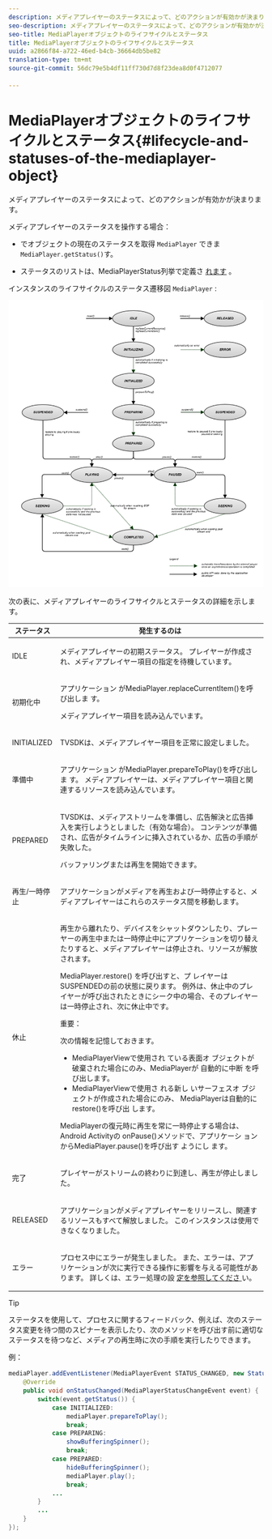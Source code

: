 ```yaml
---
description: メディアプレイヤーのステータスによって、どのアクションが有効かが決まります。
seo-description: メディアプレイヤーのステータスによって、どのアクションが有効かが決まります。
seo-title: MediaPlayerオブジェクトのライフサイクルとステータス
title: MediaPlayerオブジェクトのライフサイクルとステータス
uuid: a2866f84-a722-46ed-b4cb-36664db5be82
translation-type: tm+mt
source-git-commit: 56dc79e5b4df11ff730d7d8f23dea8d0f4712077

---
```



# MediaPlayerオブジェクトのライフサイクルとステータス{#lifecycle-and-statuses-of-the-mediaplayer-object}

メディアプレイヤーのステータスによって、どのアクションが有効かが決まります。

メディアプレイヤーのステータスを操作する場合：

* でオブジェクトの現在のステータスを取得 `MediaPlayer` できま `MediaPlayer.getStatus()`す。

* ステータスのリストは、MediaPlayerStatus列挙で定義さ [れます](https://help.adobe.com/en_US/primetime/api/psdk/javadoc_2.5/com/adobe/mediacore/MediaPlayerStatus.html) 。

インスタンスのライフサイクルのステータス遷移図 `MediaPlayer` :

<!--<a id="fig_A6425F24C7734DC681D992859D2A6743"></a>-->

![](assets/media_player_statuses.png)

次の表に、メディアプレイヤーのライフサイクルとステータスの詳細を示します。

<table id="table_82757A0043EB4AACA474E6B30326A6B7"> 
 <thead> 
  <tr> 
   <th colname="col1" class="entry"> ステータス </th> 
   <th colname="col2" class="entry"> 発生するのは </th> 
  </tr> 
 </thead>
 <tbody> 
  <tr> 
   <td colname="col1"> IDLE </td> 
   <td colname="col2"> <p>メディアプレイヤーの初期ステータス。 プレイヤーが作成され、メディアプレイヤー項目の指定を待機しています。 </p> </td> 
  </tr> 
  <tr> 
   <td colname="col1"> 初期化中 </td> 
   <td colname="col2"> <p>アプリケーション <span class="codeph"> がMediaPlayer.replaceCurrentItem()を呼び出しま </span>す。 </p> <p>メディアプレイヤー項目を読み込んでいます。 </p> </td> 
  </tr> 
  <tr> 
   <td colname="col1"> INITIALIZED </td> 
   <td colname="col2"> <p>TVSDKは、メディアプレイヤー項目を正常に設定しました。 </p> </td> 
  </tr> 
  <tr> 
   <td colname="col1"> 準備中 </td> 
   <td colname="col2"> <p>アプリケーション <span class="codeph"> がMediaPlayer.prepareToPlay()を呼び出しま </span>す。 メディアプレイヤーは、メディアプレイヤー項目と関連するリソースを読み込んでいます。 </p> </td> 
  </tr> 
  <tr> 
   <td colname="col1"> PREPARED </td> 
   <td colname="col2"> <p>TVSDKは、メディアストリームを準備し、広告解決と広告挿入を実行しようとしました（有効な場合）。 コンテンツが準備され、広告がタイムラインに挿入されているか、広告の手順が失敗した。 </p> <p>バッファリングまたは再生を開始できます。 </p> </td> 
  </tr> 
  <tr> 
   <td colname="col1"> 再生/一時停止 </td> 
   <td colname="col2"> <p>アプリケーションがメディアを再生および一時停止すると、メディアプレイヤーはこれらのステータス間を移動します。 </p> </td> 
  </tr> 
  <tr> 
   <td colname="col1"> 休止 </td> 
   <td colname="col2"> <p>再生から離れたり、デバイスをシャットダウンしたり、プレーヤーの再生中または一時停止中にアプリケーションを切り替えたりすると、メディアプレイヤーは停止され、リソースが解放されます。 </p> <p>MediaPlayer.restore() <span class="codeph"> を呼び出すと、プ </span> レイヤーはSUSPENDEDの前の状態に戻ります。 例外は、休止中のプレイヤーが呼び出されたときにシーク中の場合、そのプレイヤーは一時停止され、次に休止中です。 </p> <p>重要：  <p>次の情報を記憶しておきます。 
      <ul id="ul_1B21668994D1474AAA0BE839E0D69B00"> 
       <li id="li_08459A3AB03C45588D73FA162C27A56C">MediaPlayerViewで使用され <span class="codeph"> ている表面オ </span> ブジェクトが破棄された場合にのみ、MediaPlayerが <span class="codeph"> 自動的に中断 </span><span class="codeph"></span> を呼び出します。 </li> 
       <li id="li_B9926AA2E7B9441490F37D24AE2678A1">MediaPlayerViewで使用さ <span class="codeph"> れる新し </span> いサーフェスオ <span class="codeph"> ブジェクトが作成された場合にのみ、 </span> MediaPlayerは自動的にrestore()を呼び出 <span class="codeph"></span> します。 </li> 
      </ul> </p> </p> <p>MediaPlayerの復元時に再生を常に一時停止する場合は、Android Activityの <span class="codeph"> onPause()メソッドで、アプリケーシ </span> ョンからMediaPlayer.pause()を呼び出す <span class="codeph"> ようにし </span> ます。 </p> </td> 
  </tr> 
  <tr> 
   <td colname="col1"> 完了 </td> 
   <td colname="col2"> <p>プレイヤーがストリームの終わりに到達し、再生が停止しました。 </p> </td> 
  </tr> 
  <tr> 
   <td colname="col1"> RELEASED </td> 
   <td colname="col2"> <p>アプリケーションがメディアプレイヤーをリリースし、関連するリソースもすべて解放しました。 このインスタンスは使用できなくなりました。 </p> </td> 
  </tr> 
  <tr> 
   <td colname="col1"> エラー </td> 
   <td colname="col2"> <p>プロセス中にエラーが発生しました。 また、エラーは、アプリケーションが次に実行できる操作に影響を与える可能性があります。 詳しくは、エラー処理の設 <a href="../../../tvsdk-3x-android-prog/android-3x-content-playback-options-android2/android-3x-error-handling-set-up.md" format="dita" scope="local"> 定を参照してくださ </a>い。 </p> </td> 
  </tr> 
 </tbody> 
</table>

>[!TIP]
>
>ステータスを使用して、プロセスに関するフィードバック、例えば、次のステータス変更を待つ間のスピナーを表示したり、次のメソッドを呼び出す前に適切なステータスを待つなど、メディアの再生時に次の手順を実行したりできます。

例：

```java
mediaPlayer.addEventListener(MediaPlayerEvent STATUS_CHANGED, new StatusChangeEventListener() { 
    @Override  
    public void onStatusChanged(MediaPlayerStatusChangeEvent event) { 
        switch(event.getStatus()) { 
            case INITIALIZED: 
                mediaPlayer.prepareToPlay(); 
                break; 
            case PREPARING: 
                showBufferingSpinner(); 
                break; 
            case PREPARED: 
                hideBufferingSpinner(); 
                mediaPlayer.play(); 
                break; 
            ...                
        } 
        ... 
    } 
}); 
```
